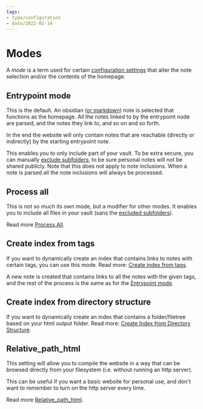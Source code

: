 ```yaml
---
tags:
- type/configuration
- date/2022-02-14
---
```

   
# Modes   
A *mode* is a term used for certain [configuration settings](../Configurations/Configuration%20Options.md) that alter the note selection and/or the contents of the homepage.   
   
## Entrypoint mode   
This is the default. An obsidian ([or markdown](../General%20Information/Parsing%20Obsidian%20notes%20to%20proper%20markdown.md)) note is selected that functions as the homepage. All the notes linked to by the entrypoint node are parsed, and the notes they link to, and so on and so forth.   
   
In the end the website will only contain notes that are reachable (directly or indirectly) by the starting entrypoint note.   
   
This enables you to only include part of your vault. To be extra secure, you can manually [exclude subfolders](../Configurations/Configuration%20Options.md#exclude-subfolders), to be sure personal notes will not be shared publicly. Note that this does not apply to note inclusions. When a note is parsed all the note inclusions will always be processed.   
   
## Process all   
This is not so much its own mode, but a modifier for other modes. It enables you to include all files in your vault (sans the [excluded subfolders](../Configurations/Configuration%20Options.md#exclude-subfolders)).    
   
Read more [Process All](../Configurations/Process%20All.md).   
   
## Create index from tags   
If you want to dynamically create an index that contains links to notes with certain tags, you can use this mode. Read more: [Create index from tags](../Configurations/Create%20index%20from%20tags.md).   
   
A new note is created that contains links to all the notes with the given tags, and the rest of the process is the same as for the [Entrypoint mode](#entrypoint-mode).   
   
## Create index from directory structure   
If you want to dynamically create an index that contains a folder/filetree based on your html output folder. Read more: [Create Index from Directory Structure](../Configurations/Create%20Index%20from%20Directory%20Structure.md).   
   
## Relative_path_html   
This setting will allow you to compile the website in a way that can be browsed directly from your filesystem (i.e. without running an http server).   
   
This can be useful if you want a basic website for personal use, and don't want to remember to turn on the http server every time.   
   
Read more [Relative_path_html](../Configurations/Relative_path_html.md).